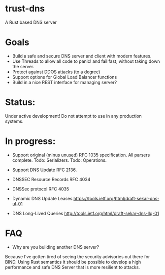 # trust-dns
A Rust based DNS server

# Goals

- Build a safe and secure DNS server and client with modern features.
- Use Threads to allow all code to panic! and fail fast, without taking down
the server.
- Protect against DDOS attacks (to a degree)
- Support options for Global Load Balancer functions
- Build in a nice REST interface for managing server?

# Status:

Under active development! Do not attempt to use in any production systems.

# In progress:

- Support original (minus unused) RFC 1035 specification.
All parsers complete.
Todo: Serializers.
Todo: Operations.

- Support DNS Update RFC 2136.
- DNSSEC Resource Records RFC 4034
- DNSSec protocol RFC 4035
- Dynamic DNS Update Leases https://tools.ietf.org/html/draft-sekar-dns-ul-01
- DNS Long-Lived Queries http://tools.ietf.org/html/draft-sekar-dns-llq-01

# FAQ

- Why are you building another DNS server?

Because I've gotten tired of seeing the security advisories out there for BIND.
Using Rust semantics it should be possible to develop a high performance and
safe DNS Server that is more resilient to attacks.

